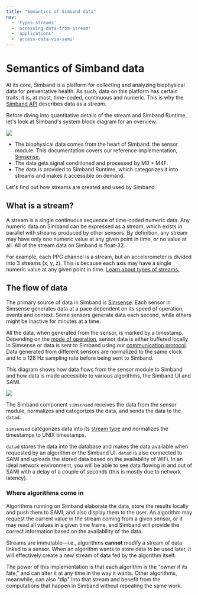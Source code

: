 ```yaml
---
title: "Semantics of Simband data"
nav:
  - 'types-streams'
  - 'accessing-data-from-stream'
  - 'applications'
  - 'access-data-via-sami'
---
```


# Semantics of Simband data

At its core, Simband is a platform for collecting and analyzing biophysical data for preventative health. As such, data on this platform has certain traits: it is, at most, time-coded, continuous and numeric. This is why the [Simband API][6] describes data as a *stream*.

Before diving into quantitative details of the stream and Simband Runtime, let's look at Simband's system block diagram for an overview.

![](/images/docs/simband/simband-documentation/semantics-of-simband/system-block-simband-runtime01.png)

- The biophysical data comes from the heart of Simband: the sensor module. This documentation covers our reference implementation, [Simsense.][5] 
- The data gets signal conditioned and processed by M0 + M4F. 
- The data is provided to Simband Runtime, which categorizes it into streams and makes it accessible on demand. 

Let's find out how streams are created and used by Simband. 


## What is a stream?

A stream is a single continuous sequence of time-coded numeric data. Any numeric data on Simband can be expressed as a stream, which exists in parallel with streams produced by other sensors. By definition, any stream may have only one numeric value at any given point in time, or no value at all. All of the stream data on Simband is float-32.

For example, each PPG channel is a stream, but an accelerometer is divided into 3 streams (x, y, z). This is because each axis may have a single numeric value at any given point in time. [Learn about types of streams.][4]

## The flow of data

The primary source of data in Simband is [Simsense][5]. Each sensor in Simsense generates data at a pace dependent on its speed of operation, events and context. Some sensors generate data each second, while others might be inactive for minutes at a time. 

All the data, when generated from the sensor, is marked by a timestamp. Depending on the [mode of operation][3], sensor data is either buffered locally in Simsense or data is sent to Simband using our [communication protocol][2]. Data generated from different sensors are normalized to the same clock and to a 128 Hz sampling rate before being sent to Simband.

This diagram shows how data flows from the sensor module to Simband and how data is made accessible to various algorithms, the Simband UI and SAMI.

![](/images/docs/simband/simband-documentation/semantics-of-simband/flow-of-data.png)

The Simband component `simsensed` receives the data from the sensor module, normalizes and categorizes the data, and sends the data to the `datad`. 

`simsensed` categorizes data into its [stream type](/simband/simband-documentation/semantics-of-simband/types-streams.html) and normalizes the timestamps to UNIX timestamps. 

`datad` stores the data into the database and makes the data available when requested by an algorithm or the Simband UI. `datad` is also connected to SAMI and uploads the stored data based on the availability of WiFi. In an ideal network environment, you will be able to see data flowing in and out of SAMI with a delay of a couple of seconds (this is mostly due to network latency). 

### Where algorithms come in

Algorithms running on Simband elaborate the data, store the results locally and push them to SAMI, and also display them to the user. An algorithm may request the current value in the stream coming from a given sensor, or it may read all values in a given time frame, and Simband will provide the correct information based on the availability of the data.

Streams are immutable—i.e., algorithms **cannot** modify a stream of data linked to a sensor. When an algorithm wants to store data to be used later, it will effectively create a new stream of data fed by the algorithm itself. 

The power of this implementation is that each algorithm is the "owner if its fate," and can alter it at any time in the way it wants. Other algorithms, meanwhile, can also "dip" into that stream and benefit from the computations that happen in Simband without repeating the same work.
 

[1]: /simband/simband-documentation/semantics-of-simband/applications.html#spotcheck "Spotcheck"
[2]: /sensor-module/sensor-module-documentation/sensor-module-communication-protocol/ "Sensor module communication protocol"
[3]: /simband/simband-documentation/operation-modes.html "Simband operation modes"
[4]: /simband/simband-documentation/semantics-of-simband/types-streams.html "Types of streams"
[5]: /sensor-module/sensor-module-documentation/simsense.html "Simsense"
[6]: /simband/simband-documentation/simband-api.html "Simband API"
